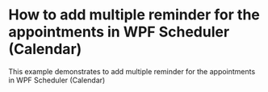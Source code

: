 # How to add multiple reminder for the appointments in WPF Scheduler (Calendar)
This example demonstrates to add multiple reminder for the appointments in WPF Scheduler (Calendar)